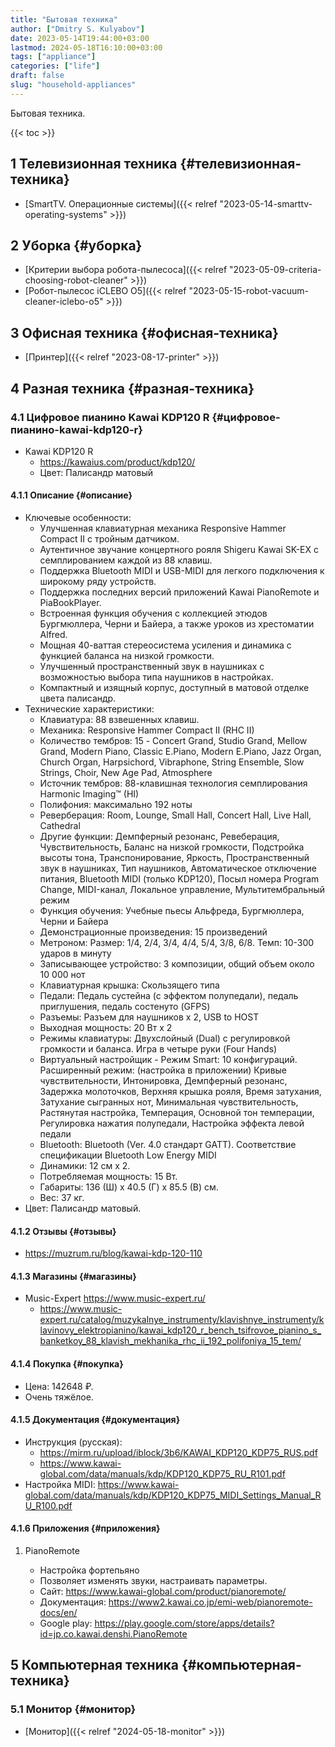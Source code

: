 ```yaml
---
title: "Бытовая техника"
author: ["Dmitry S. Kulyabov"]
date: 2023-05-14T19:44:00+03:00
lastmod: 2024-05-18T16:10:00+03:00
tags: ["appliance"]
categories: ["life"]
draft: false
slug: "household-appliances"
---
```


Бытовая техника.

<!--more-->

{{< toc >}}


## <span class="section-num">1</span> Телевизионная техника {#телевизионная-техника}

-   [SmartTV. Операционные системы]({{< relref "2023-05-14-smarttv-operating-systems" >}})


## <span class="section-num">2</span> Уборка {#уборка}

-   [Критерии выбора робота-пылесоса]({{< relref "2023-05-09-criteria-choosing-robot-cleaner" >}})
-   [Робот-пылесос iCLEBO O5]({{< relref "2023-05-15-robot-vacuum-cleaner-iclebo-o5" >}})


## <span class="section-num">3</span> Офисная техника {#офисная-техника}

-   [Принтер]({{< relref "2023-08-17-printer" >}})


## <span class="section-num">4</span> Разная техника {#разная-техника}


### <span class="section-num">4.1</span> Цифровое пианино Kawai KDP120 R {#цифровое-пианино-kawai-kdp120-r}

-   Kawai KDP120 R
    -   <https://kawaius.com/product/kdp120/>
    -   Цвет: Палисандр матовый


#### <span class="section-num">4.1.1</span> Описание {#описание}

-   Ключевые особенности:
    -   Улучшенная клавиатурная механика Responsive Hammer Compact II с тройным датчиком.
    -   Аутентичное звучание концертного рояля Shigeru Kawai SK-EX с семплированием каждой из 88 клавиш.
    -   Поддержка Bluetooth MIDI и USB-MIDI для легкого подключения к широкому ряду устройств.
    -   Поддержка последних версий приложений Kawai PianoRemote и PiaBookPlayer.
    -   Встроенная функция обучения с коллекцией этюдов Бургмюллера, Черни и Байера, а также уроков из хрестоматии Alfred.
    -   Мощная 40-ваттая стереосистема усиления и динамика с функцией баланса на низкой громкости.
    -   Улучшенный пространственный звук в наушниках с возможностью выбора типа наушников в настройках.
    -   Компактный и изящный корпус, доступный в матовой отделке цвета палисандр.
-   Технические характеристики:
    -   Клавиатура: 88 взвешенных клавиш.
    -   Механика: Responsive Hammer Compact II (RHC II)
    -   Количество тембров: 15 - Concert Grand, Studio Grand, Mellow Grand, Modern Piano, Classic E.Piano, Modern E.Piano, Jazz Organ, Church Organ, Harpsichord, Vibraphone, String Ensemble, Slow Strings, Choir, New Age Pad, Atmosphere
    -   Источник тембров: 88-клавишная технология семплирования Harmonic Imaging™ (HI)
    -   Полифония: максимально 192 ноты
    -   Реверберация: Room, Lounge, Small Hall, Concert Hall, Live Hall, Cathedral
    -   Другие функции: Демпферный резонанс, Ревеберация, Чувствительность, Баланс на низкой громкости, Подстройка высоты тона, Транспонирование, Яркость, Пространственный звук в наушниках, Тип наушников, Автоматическое отключение питания, Bluetooth MIDI (только KDP120), Посыл номера Program Change, MIDI-канал, Локальное управление, Мультитембральный режим
    -   Функция обучения: Учебные пьесы Альфреда, Бургмюллера, Черни и Байера
    -   Демонстрационные произведения: 15 произведений
    -   Метроном: Размер: 1/4, 2/4, 3/4, 4/4, 5/4, 3/8, 6/8. Темп: 10-300 ударов в минуту
    -   Записывающее устройство: 3 композиции, общий объем около 10 000 нот
    -   Клавиатурная крышка: Скользящего типа
    -   Педали: Педаль сустейна (с эффектом полупедали), педаль приглушения, педаль состенуто (GFPS)
    -   Разъемы: Разъем для наушников х 2, USB to HOST
    -   Выходная мощность: 20 Вт х 2
    -   Режимы клавиатуры: Двухслойный (Dual) с регулировкой громкости и баланса. Игра в четыре руки (Four Hands)
    -   Виртуальный настройщик - Режим Smart: 10 конфигураций. Расширенный режим: (настройка в приложении) Кривые чувствительности, Интонировка, Демпферный резонанс, Задержка молоточков, Верхняя крышка рояля, Время затухания, Затухание сыгранных нот, Минимальная чувствительность, Растянутая настройка, Темперация, Основной тон темперации, Регулировка нажатия полупедали, Настройка эффекта левой педали
    -   Bluetooth: Bluetooth (Ver. 4.0 стандарт GATT). Соответствие спецификации Bluetooth Low Energy MIDI
    -   Динамики: 12 см х 2.
    -   Потребляемая мощность: 15 Вт.
    -   Габариты: 136 (Ш) х 40.5 (Г) х 85.5 (В) см.
    -   Вес: 37 кг.
-   Цвет: Палисандр матовый.


#### <span class="section-num">4.1.2</span> Отзывы {#отзывы}

-   <https://muzrum.ru/blog/kawai-kdp-120-110>


#### <span class="section-num">4.1.3</span> Магазины {#магазины}

-   Music-Expert <https://www.music-expert.ru/>
    -   <https://www.music-expert.ru/catalog/muzykalnye_instrumenty/klavishnye_instrumenty/klavinovy_elektropianino/kawai_kdp120_r_bench_tsifrovoe_pianino_s_banketkoy_88_klavish_mekhanika_rhc_ii_192_polifoniya_15_tem/>


#### <span class="section-num">4.1.4</span> Покупка {#покупка}

-   Цена: 142648 ₽.
-   Очень тяжёлое.


#### <span class="section-num">4.1.5</span> Документация {#документация}

-   Инструкция (русская):
    -   <https://mirm.ru/upload/iblock/3b6/KAWAI_KDP120_KDP75_RUS.pdf>
    -   <https://www.kawai-global.com/data/manuals/kdp/KDP120_KDP75_RU_R101.pdf>
-   Настройка MIDI: <https://www.kawai-global.com/data/manuals/kdp/KDP120_KDP75_MIDI_Settings_Manual_RU_R100.pdf>


#### <span class="section-num">4.1.6</span> Приложения {#приложения}

<!--list-separator-->

1.  PianoRemote

    -   Настройка фортепьяно
    -   Позволяет изменять звуки, настраивать параметры.
    -   Сайт: <https://www.kawai-global.com/product/pianoremote/>
    -   Документация: <https://www2.kawai.co.jp/emi-web/pianoremote-docs/en/>
    -   Google play: <https://play.google.com/store/apps/details?id=jp.co.kawai.denshi.PianoRemote>


## <span class="section-num">5</span> Компьютерная техника {#компьютерная-техника}


### <span class="section-num">5.1</span> Монитор {#монитор}

-   [Монитор]({{< relref "2024-05-18-monitor" >}})
